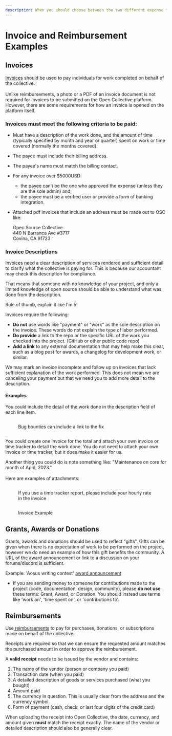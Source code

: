 ```yaml
---
description: When you should choose between the two different expense types.
---
```


# Invoice and Reimbursement Examples

## Invoices&#x20;

[Invoices](https://docs.opencollective.com/help/expenses-and-getting-paid/submitting-expenses#invoices) should be used to pay individuals for work completed on behalf of the collective.\
\
Unlike reimbursements, a photo or a PDF of an invoice document is not required for invoices to be submitted on the Open Collective platform. However, there are some requirements for how an invoice is opened on the platform itself.&#x20;

### Invoices must meet the following criteria to be paid:

* Must have a description of the work done, and the amount of time (typically specified by month and year or quarter) spent on work or time covered (normally the months covered).&#x20;
* The payee must include their billing address.
* The payee's name must match the billing contact.
* For any invoice over $5000USD:
  * the payee can’t be the one who approved the expense (unless they are the sole admin) and;&#x20;
  * the payee must be a verified user or provide a form of banking integration.
*   Attached pdf invoices that include an address must be made out to OSC like:

    Open Source Collective\
    440 N Barranca Ave #3717 \
    Covina, CA 91723&#x20;

### **Invoice Descriptions**

Invoices need a clear description of services rendered and sufficient detail to clarify what the collective is paying for. This is because our accountant may check this description for compliance.&#x20;

That means that someone with no knowledge of your project, and only a limited knowledge of open source should be able to understand what was done from the description.

Rule of thumb, explain it like I'm 5!&#x20;

Invoices require the following:

* **Do not** use words like "payment" or "work" as the sole description on the invoice. These words do not explain the type of labor performed. &#x20;
* **Do provide** a link to the repo or the specific URL of the work you checked into the project. (GitHub or other public code repo)
* **Add** **a link** to any external documentation that may help make this clear, such as a blog post for awards, a changelog for development work, or similar.&#x20;

We may mark an invoice incomplete and follow up on invoices that lack sufficient explanation of the work performed. This does not mean we are canceling your payment but that we need you to add more detail to the description.&#x20;

#### Examples

You could include the detail of the work done in the description field of each line item.&#x20;

<div>

<figure><img src="../../.gitbook/assets/Screen Shot 2023-02-17 at 6.28.57 PM.png" alt=""><figcaption><p>Bug bounties can include a link to the fix</p></figcaption></figure>

 

<figure><img src="../../.gitbook/assets/Screen Shot 2023-02-17 at 6.52.14 PM (1).png" alt=""><figcaption></figcaption></figure>

</div>

You could create one invoice for the total and attach your own invoice or time tracker to detail the work done. You do not need to attach your own invoice or time tracker, but it does make it easier for us.&#x20;

Another thing you could do is note something like: "Maintenance on core for month of April, 2023."\
\
Here are examples of attachments:

<div>

<figure><img src="../../.gitbook/assets/Screen Shot 2023-02-17 at 6.47.26 PM.png" alt=""><figcaption><p>If you use a time tracker report, please include your hourly rate in the invoice</p></figcaption></figure>

 

<figure><img src="../../.gitbook/assets/Screen Shot 2023-02-17 at 7.57.00 PM.png" alt=""><figcaption><p>Invoice Example</p></figcaption></figure>

</div>



## Grants, Awards or Donations

Grants, awards and donations should be used to reflect "gifts". Gifts can be given when there is no expectation of work to be performed on the project, however we do need an example of how this gift benefits the community. A URL of the award announcement or link to a discussion on your forums/discord is sufficient.

Example: 'Aosus writing contest' [award announcement](https://opencollective.com/aosus/projects/aosus-writing-contest)

* If you are sending money to someone for contributions made to the project (code, documentation, design, community), please **do not use** these terms: Grant, Award, or Donation. You should instead use terms like 'work on', 'time spent on', or 'contributions to'.

## Reimbursements

Use[ reimbursements](https://docs.opencollective.com/help/expenses-and-getting-paid/submitting-expenses#reimbursements) to pay for purchases, donations, or subscriptions made on behalf of the collective.

Receipts are required so that we can ensure the requested amount matches the purchased amount in order to approve the reimbursement.

A **valid receipt** needs to be issued by the vendor and contains:

1. The name of the vendor (person or company you paid) &#x20;
2. Transaction date (when you paid) &#x20;
3. A detailed description of goods or services purchased (what you bought) &#x20;
4. Amount paid
5. The currency in question. This is usually clear from the address and the currency symbol. &#x20;
6. Form of payment (cash, check, or last four digits of the credit card)

When uploading the receipt into Open Collective, the date, currency, and amount given **must** match the receipt exactly. The name of the vendor or detailed description should also be generally clear.&#x20;

